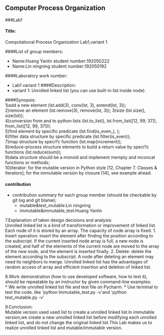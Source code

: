 ## Computer Process Organization
###Lab1

#### Title:
  Computational Process Organization Lab1,variant 1

####List of group members:
  - Name:Huang Yanlin student number:192050222 
  - Name:Lin ningning student number:192050192

####Laboratory work number:
  - Lab1 variant 1
####Description:
  - variant 1: Unrolled linked list (you can use built-in list inside node).

####Synopsis:  
    1)add a new element (lst.add(3), cons(lst, 3), extend(lst, 3));  
    2)remove an element (lst.remove(3), remove(lst, 3));
    3)size (lst.size(), size(lst));    
    4)conversion from and to python lists (lst.to_list(), lst.from_list([12, 99, 37]), from_list([12, 99, 37]));   
    5)find element by specific predicate (lst.find(is_even_), );    
    6)filter data structure by specific predicate (lst.filter(is_even));   
    7)map structure by speci?c function (lst.map(increment));   
    8)reduce-process structure elements to build a return value by speci?c functions (lst.reduce(sum));    
    9)data structure should be a monoid and implement mempty and mconcat functions or methods;    
    10)iterator: 
        for the mutable version in Python style [12, Chapter 7. Classes & Iterators]; 
        for the immutable version by closure [14], see example ahead.

#### contribution
* contribution summary for each group member (should be checkable by git log and git blame);
   - mutable&test_mutable:Lin ningning
   - immutable&immutable_test:Huang Yanlin

7.Explanation of taken design decisions and analysis:  
     Unrolled linked list is a kind of transformation or improvement of linked list. Each node of it is stored by an array. The capacity of node array is fixed. 1. Insert operation: insert the element after finding the position according to the subscript. If the current inserted node array is full, a new node is created, and half of the elements of the current node are moved to the array of the new node, and the element is inserted finally. 2. Delete: delete the element according to the subscript. A node after deleting an element may need its neighbors to merge. Unrolled linked list has the advantages of random access of array and efficient insertion and deletion of linked list.

8.Work demonstration (how to use developed software, how to test it), should be repeatable by an instructor by given command-line examples:  
    * We write unrolled linked list file and test file on Pycharm.
    * Use terminal to test the code. like 'python Immutable_test.py -v'and 'python test_mutable.py -v'

9.Conclusion:  
    Mutable version used used list to create a unrolled linked list.In immutable version,we create a new unrolled linked list before modifying each unrolled linked list, and do not change the original linked list.This Lab makes us to realize unrolled linked list and  mutable/immutable version.
